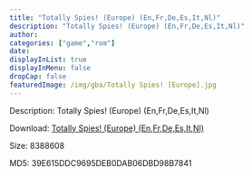 ```yaml
---
title: "Totally Spies! (Europe) (En,Fr,De,Es,It,Nl)"
description: "Totally Spies! (Europe) (En,Fr,De,Es,It,Nl)"
author: 
categories: ["game","rom"]
date: 
displayInList: true
displayInMenu: false
dropCap: false
featuredImage: /img/gba/Totally Spies! [Europe].jpg
---
```


Description: Totally Spies! (Europe) (En,Fr,De,Es,It,Nl)

Download: <a style="text-decoration:underline;" href="https://mega.nz/#!aCgyCIpZ!vMLxIOQuVDDEwT9ppF-cVIFvhzADNaYtY_mWYVrvxc4" target = "_blank" rel = "nofollow" > Totally Spies! (Europe) (En,Fr,De,Es,It,Nl)</a>

Size: 8388608

MD5: 39E615DDC9695DEB0DAB06DBD98B7841

